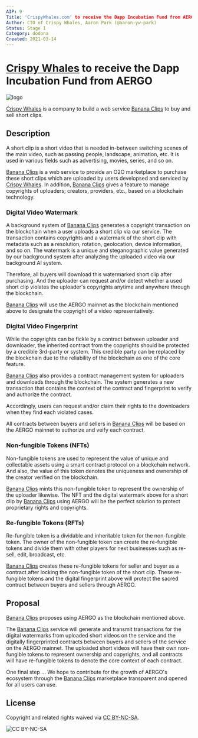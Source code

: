 ```yaml
---
AIP: 9
Title: 'CrispyWhales.com' to receive the Dapp Incubation Fund from AERGO
Author: CTO of Crispy Whales, Aaron Park (@aaron-yw-park)
Status: Stage I
Category: dodona
Created: 2021-03-14
---
```


# [Crispy Whales](https://crispywhales.com) to receive the Dapp Incubation Fund from AERGO
![logo](https://irp-cdn.multiscreensite.com/cd1f739b/dms3rep/multi/white_logo_color_background.jpg)

[Crispy Whales](https://crispywhales.com) is a company to build a web service [Banana Clips](https://bananaclips.net) to buy and sell short clips.

## Description
A short clip is a short video that is needed in-between switching scenes of the main video, such as passing people, landscape, animation, etc. It is used in various fields such as advertising, movies, series, and so on.

[Banana Clips](https://bananaclips.net) is a web service to provide an O2O marketplace to purchase these short clips which are uploaded by users developsed and serviced by [Crispy Whales](https://crispywhales.com). In addition, [Banana Clips](https://bananaclips.net) gives a feature to manage copyrights of uploaders; creators, providers, etc., based on a blockchain technology.

### Digital Video Watermark
A background system of [Banana Clips](https://bananaclips.net) generates a copyright transaction on the blockchain when a user uploads a short clip via our service. The transaction contains copyrights and a watermark of the short clip with metadata such as a resolution, rotation, geolocation, device information, and so on. The watermark is a unique and steganographic value generated by our background system after analyzing the uploaded video via our background AI system.

Therefore, all buyers will download this watermarked short clip after purchasing. And the uploader can request and/or detect whether a used short clip violates the uploader's copyrights anytime and anywhere through the blockchain.

[Banana Clips](https://bananaclips.net) will use the AERGO mainnet as the blockchain mentioned above to designate the copyright of a video representatively.

### Digital Video Fingerprint
While the copyrights can be fickle by a contract between uploader and downloader, the inherited contract from the copyrights should be protected by a credible 3rd-party or system. This credible party can be replaced by the blockchain due to the reliability of the blockchain as one of the core feature.

[Banana Clips](https://bananaclips.net) also provides a contract management system for uploaders and downloads through the blockchain. The system generates a new transaction that contains the context of the contract and fingerprint to verify and authorize the contract.

Accordingly, users can request and/or claim their rights to the downloaders when they find each violated cases.

All contracts between buyers and sellers in [Banana Clips](https://bananaclips.net) will be based on the AERGO mainnet to authorize and veify each contract.

### Non-fungible Tokens (NFTs)
Non-fungible tokens are used to represent the value of unique and collectable assets using a smart contract protocol on a blockchain network. And also, the value of this token denotes the uniqueness and ownership of the creator verified on the blockchain.

[Banana Clips](https://bananaclips.net) mints this non-fungible token to represent the ownership of the uploader likewise. The NFT and the digital watermark above for a short clip by [Banana Clips](https://bananaclips.net) using AERGO will be the perfect solution to protect proprietary rights and copyrights.

### Re-fungible Tokens (RFTs)
Re-fungible token is a dividable and inheritable token for the non-fungible token. The owner of the non-fungible token can create the re-fungible tokens and divide them with other players for next businesses such as re-sell, edit, broadcast, etc.

[Banana Clips](https://bananaclips.net) creates these re-fungible tokens for seller and buyer as a contract after locking the non-fungible token of the short clip. These re-fungible tokens and the digital fingerprint above will protect the sacred contract between buyers and sellers through AERGO.

## Proposal
[Banana Clips](https://bananaclips.net) proposes using AERGO as the blockchain mentioned above.

The [Banana Clips](https://bananaclips.net) service will generate and transmit transactions for the digital watermarks from uploaded short videos on the service and the digitally fingerprinted contracts between buyers and sellers of the service on the AERGO mainnet. The uploaded short videos will have their own non-fungible tokens to represent ownership and copyrights, and all contracts will have re-fungible tokens to denote the core context of each contract.

One final step ... We hope to contribute for the growth of AERGO's ecosystem through the [Banana Clips](https://bananaclips.net) marketplace transparent and opened for all users can use.

## License
Copyright and related rights waived via [CC BY-NC-SA](https://creativecommons.org/licenses/by-nc-sa/4.0/).

![CC BY-NC-SA](https://i.creativecommons.org/l/by-nc-sa/4.0/88x31.png)
